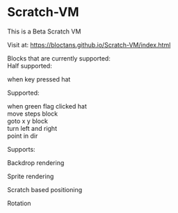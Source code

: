 # Scratch-VM
This is a Beta Scratch VM

Visit at: https://bloctans.github.io/Scratch-VM/index.html

Blocks that are currently supported:
<br>
Half supported: 

when key pressed hat

Supported:

when green flag clicked hat
<br>
move steps block
<br>
goto x y block
<br>
turn left and right
<br>
point in dir

Supports:

Backdrop rendering

Sprite rendering

Scratch based positioning

Rotation
